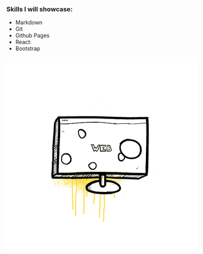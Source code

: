 ### Skills I will showcase: 
 * Markdown
 * Git
 * Github Pages
 * React: 
 * Bootstrap



![](./src/img/monitor.gif)
